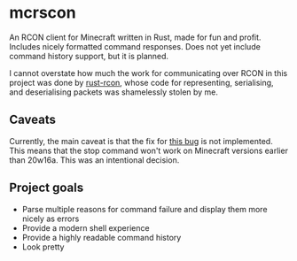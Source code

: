 # mcrscon
An RCON client for Minecraft written in Rust, made for fun and profit. Includes nicely formatted command responses. Does not yet include command history support, but it is planned.

I cannot overstate how much the work for communicating over RCON in this project was done by [rust-rcon](https://github.com/panicbit/rust-rcon/blob/master/src/packet.rs), whose code for representing, serialising, and deserialising packets was shamelessly stolen by me. 

## Caveats
Currently, the main caveat is that the fix for [this bug](https://bugs.mojang.com/browse/MC-154617) is not implemented. This means that the stop command won't work on Minecraft versions earlier than 20w16a. This was an intentional decision.

## Project goals
- Parse multiple reasons for command failure and display them more nicely as errors
- Provide a modern shell experience
- Provide a highly readable command history
- Look pretty 
